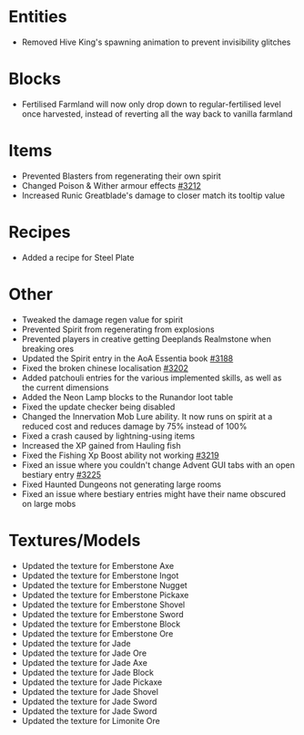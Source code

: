# Entities
* Removed Hive King's spawning animation to prevent invisibility glitches

# Blocks
* Fertilised Farmland will now only drop down to regular-fertilised level once harvested, instead of reverting all the way back to vanilla farmland

# Items
* Prevented Blasters from regenerating their own spirit
* Changed Poison & Wither armour effects [#3212](https://github.com/Tslat/Advent-Of-Ascension/issues/3212 "Github issue #3212")
* Increased Runic Greatblade's damage to closer match its tooltip value

# Recipes
* Added a recipe for Steel Plate

# Other
* Tweaked the damage regen value for spirit
* Prevented Spirit from regenerating from explosions
* Prevented players in creative getting Deeplands Realmstone when breaking ores
* Updated the Spirit entry in the AoA Essentia book [#3188](https://github.com/Tslat/Advent-Of-Ascension/issues/3188 "Github issue #3188")
* Fixed the broken chinese localisation [#3202](https://github.com/Tslat/Advent-Of-Ascension/issues/3202 "Github issue #3202")
* Added patchouli entries for the various implemented skills, as well as the current dimensions
* Added the Neon Lamp blocks to the Runandor loot table
* Fixed the update checker being disabled
* Changed the Innervation Mob Lure ability. It now runs on spirit at a reduced cost and reduces damage by 75% instead of 100%
* Fixed a crash caused by lightning-using items
* Increased the XP gained from Hauling fish
* Fixed the Fishing Xp Boost ability not working [#3219](https://github.com/Tslat/Advent-Of-Ascension/issues/3219 "Github issue #3219")
* Fixed an issue where you couldn't change Advent GUI tabs with an open bestiary entry [#3225](https://github.com/Tslat/Advent-Of-Ascension/issues/3225 "Github issue #3225")
* Fixed Haunted Dungeons not generating large rooms
* Fixed an issue where bestiary entries might have their name obscured on large mobs

# Textures/Models
* Updated the texture for Emberstone Axe
* Updated the texture for Emberstone Ingot
* Updated the texture for Emberstone Nugget
* Updated the texture for Emberstone Pickaxe
* Updated the texture for Emberstone Shovel
* Updated the texture for Emberstone Sword
* Updated the texture for Emberstone Block
* Updated the texture for Emberstone Ore
* Updated the texture for Jade
* Updated the texture for Jade Ore
* Updated the texture for Jade Axe
* Updated the texture for Jade Block
* Updated the texture for Jade Pickaxe
* Updated the texture for Jade Shovel
* Updated the texture for Jade Sword
* Updated the texture for Jade Sword
* Updated the texture for Limonite Ore
